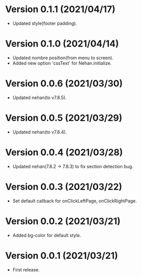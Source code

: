 # Version 0.1.1 (2021/04/17)

- Updated style(footer padding).

# Version 0.1.0 (2021/04/14)

- Updated nombre position(from menu to screen).
- Added new option 'cssText' for Nehan.initialize.

# Version 0.0.6 (2021/03/30)

- Updated nehan(to v7.8.5).

# Version 0.0.5 (2021/03/29)

- Updated nehan(to v7.8.4).

# Version 0.0.4 (2021/03/28)

- Updated nehan(7.8.2 -> 7.8.3) to fix section detection bug.

# Version 0.0.3 (2021/03/22)

- Set default callback for onClickLeftPage, onClickRightPage.

# Version 0.0.2 (2021/03/21)

- Added bg-color for default style.

# Version 0.0.1 (2021/03/21)

- First release.
